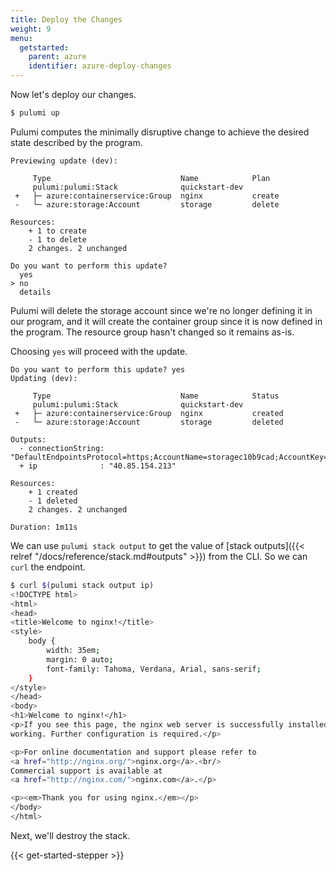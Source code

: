 ```yaml
---
title: Deploy the Changes
weight: 9
menu:
  getstarted:
    parent: azure
    identifier: azure-deploy-changes
---
```


Now let's deploy our changes.

```bash
$ pulumi up
```

Pulumi computes the minimally disruptive change to achieve the desired state described by the program.

```
Previewing update (dev):

     Type                             Name            Plan
     pulumi:pulumi:Stack              quickstart-dev
 +   ├─ azure:containerservice:Group  nginx           create
 -   └─ azure:storage:Account         storage         delete

Resources:
    + 1 to create
    - 1 to delete
    2 changes. 2 unchanged

Do you want to perform this update?
  yes
> no
  details
```

Pulumi will delete the storage account since we're no longer defining it in our program, and it will create the container group since it is now defined in the program. The resource group hasn't changed so it remains as-is.

Choosing `yes` will proceed with the update.

```
Do you want to perform this update? yes
Updating (dev):

     Type                             Name            Status
     pulumi:pulumi:Stack              quickstart-dev
 +   ├─ azure:containerservice:Group  nginx           created
 -   └─ azure:storage:Account         storage         deleted

Outputs:
  - connectionString: "DefaultEndpointsProtocol=https;AccountName=storagec10b9cad;AccountKey=f5JxKN8M7mECDlzdB9zTwfJWSplo8jFTFFKRTzGAldscILf1ftrJPaspSA69tzLe24WBbWJ9yTu+mzjaqmPEew==;EndpointSuffix=core.windows.net"
  + ip              : "40.85.154.213"

Resources:
    + 1 created
    - 1 deleted
    2 changes. 2 unchanged

Duration: 1m11s
```

We can use `pulumi stack output` to get the value of [stack outputs]({{< relref "/docs/reference/stack.md#outputs" >}}) from the CLI. So we can `curl` the endpoint.

```bash
$ curl $(pulumi stack output ip)
<!DOCTYPE html>
<html>
<head>
<title>Welcome to nginx!</title>
<style>
    body {
        width: 35em;
        margin: 0 auto;
        font-family: Tahoma, Verdana, Arial, sans-serif;
    }
</style>
</head>
<body>
<h1>Welcome to nginx!</h1>
<p>If you see this page, the nginx web server is successfully installed and
working. Further configuration is required.</p>

<p>For online documentation and support please refer to
<a href="http://nginx.org/">nginx.org</a>.<br/>
Commercial support is available at
<a href="http://nginx.com/">nginx.com</a>.</p>

<p><em>Thank you for using nginx.</em></p>
</body>
</html>
```

Next, we'll destroy the stack.

{{< get-started-stepper >}}
